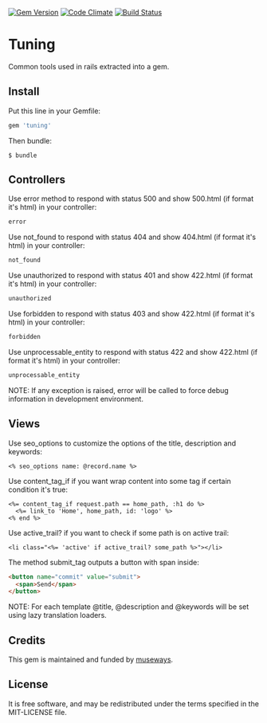 [![Gem Version](https://badge.fury.io/rb/tuning.svg)](http://badge.fury.io/rb/tuning) [![Code Climate](https://codeclimate.com/github/museways/tuning/badges/gpa.svg)](https://codeclimate.com/github/museways/tuning) [![Build Status](https://travis-ci.org/museways/tuning.svg?branch=0.2.3)](https://travis-ci.org/museways/tuning)

# Tuning

Common tools used in rails extracted into a gem.

## Install

Put this line in your Gemfile:
```ruby
gem 'tuning'
```

Then bundle:
```
$ bundle
```

## Controllers

Use error method to respond with status 500 and show 500.html (if format it's html) in your controller:
```ruby
error
```

Use not_found to respond with status 404 and show 404.html (if format it's html) in your controller:
```ruby
not_found
```

Use unauthorized to respond with status 401 and show 422.html (if format it's html) in your controller:
```ruby
unauthorized
```

Use forbidden to respond with status 403 and show 422.html (if format it's html) in your controller:
```ruby
forbidden
```

Use unprocessable_entity to respond with status 422 and show 422.html (if format it's html) in your controller:
```ruby
unprocessable_entity
```

NOTE: If any exception is raised, error will be called to force debug information in development environment.

## Views

Use seo_options to customize the options of the title, description and keywords:
```erb
<% seo_options name: @record.name %>
```

Use content_tag_if if you want wrap content into some tag if certain condition it's true:
```erb
<%= content_tag_if request.path == home_path, :h1 do %>
  <%= link_to 'Home', home_path, id: 'logo' %>
<% end %>
```

Use active_trail? if you want to check if some path is on active trail:
```erb
<li class="<%= 'active' if active_trail? some_path %>"></li>
```

The method submit_tag outputs a button with span inside:
```html
<button name="commit" value="submit">
  <span>Send</span>
</button>
```

NOTE: For each template @title, @description and @keywords will be set using lazy translation loaders.

## Credits

This gem is maintained and funded by [museways](http://museways.com).

## License

It is free software, and may be redistributed under the terms specified in the MIT-LICENSE file.
